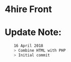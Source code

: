 # 4hire Front

# Update Note:
```sh
    16 April 2018
    > Combine HTML with PHP
    > Initial commit
```



